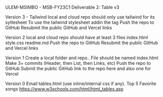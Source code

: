 ULEM-MSIMBO - MSB-FY23C1
Deliverable 2: Table v3

Version 3 - Tailwind 
local and cloud repo should only use tailwind for its sytlesheet
To use the tailwind stylesheet add<script src="https://cdn.tailwindcss.com"></script>in the <head></head> tag 
Push the repo to GitHub
Resubmit the public GitHub and Vercel links

Version 2 
local and cloud repo should have at least 3 files
index.html
style.css
readme.md
Push the repo to GitHub
Resubmit the public GitHub and Vercel links

Version 1
Create a local folder and repo..
File should be named index.html
Make 3+ commits (Header, then List, then Links, etc)
Push the repo to GitHub
Submit the public GitHub link to the repo here and also one for Vercel

Version 0
Email tables.html (use inline/internal css if any). Top 5 Favorite songs https://www.w3schools.com/html/html_tables.asp
